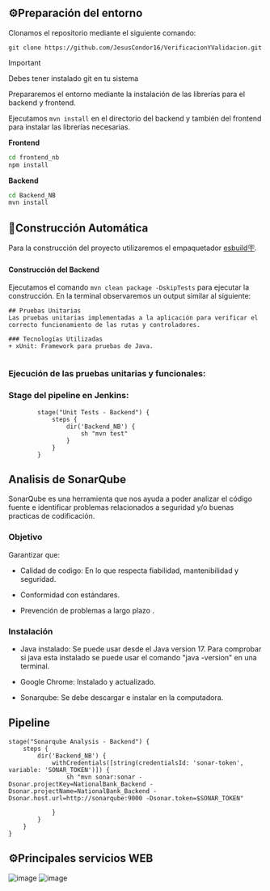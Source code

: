 ## ⚙️Preparación del entorno

Clonamos el repositorio mediante el siguiente comando:

`git clone https://github.com/JesusCondor16/VerificacionYValidacion.git`

> [!IMPORTANT]
> Debes tener instalado git en tu sistema

Prepararemos el entorno mediante la instalación de las librerías para el backend y frontend.


Ejecutamos `mvn install` en el directorio del backend y también del frontend para instalar las librerías necesarias.

**Frontend**

```sh
cd frontend_nb
npm install
```

**Backend**

```sh
cd Backend_NB
mvn install
```

## 🔨Construcción Automática

Para la construcción del proyecto utilizaremos el empaquetador [esbuild🪧](https://esbuild.github.io/).

#### Construcción del Backend



Ejecutamos el comando `mvn clean package -DskipTests` para ejecutar la construcción. En la terminal observaremos un output similar al siguiente:

```
## Pruebas Unitarias
Las pruebas unitarias implementadas a la aplicación para verificar el correcto funcionamiento de las rutas y controladores.

### Tecnologías Utilizadas
+ xUnit: Framework para pruebas de Java.


```
### Ejecución de las pruebas unitarias y funcionales:
### Stage del pipeline en Jenkins:
```
        stage("Unit Tests - Backend") {
            steps {
                dir('Backend_NB') {
                    sh "mvn test"
                }
            }
        }
```

## Analisis de SonarQube

SonarQube es una herramienta que nos ayuda a poder analizar el código fuente e identificar problemas relacionados a seguridad y/o buenas practicas de codificación.


### Objetivo

Garantizar que:

+ Calidad de codigo: En lo que respecta fiabilidad, mantenibilidad y seguridad.

+ Conformidad con estándares.

+ Prevención de problemas a largo plazo .

### Instalación

* Java instalado: Se puede usar desde el Java version 17. Para comprobar si java esta instalado se puede usar el comando "java -version" en una terminal.

* Google Chrome: Instalado y actualizado.

* Sonarqube: Se debe descargar e instalar en la computadora. 

## Pipeline

	stage("Sonarqube Analysis - Backend") {
	    steps {
	        dir('Backend_NB') {
	            withCredentials([string(credentialsId: 'sonar-token', variable: 'SONAR_TOKEN')]) {
	                sh "mvn sonar:sonar -Dsonar.projectKey=NationalBank_Backend -Dsonar.projectName=NationalBank_Backend -Dsonar.host.url=http://sonarqube:9000 -Dsonar.token=$SONAR_TOKEN"

	            }
	        }
	    }
	}


## ⚙️Principales servicios WEB
![image](https://github.com/user-attachments/assets/e7782bb2-c159-4e8f-9b73-2c4abf46ff35)
![image](https://github.com/user-attachments/assets/ef931cd9-cbc6-4640-857f-b0b378587771)


